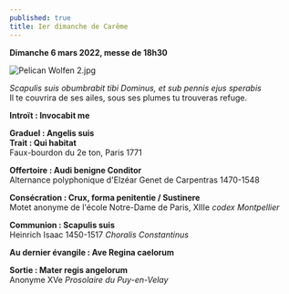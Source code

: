 ```yaml
---
published: true
title: Ier dimanche de Carême
---
```

**Dimanche 6 mars 2022, messe de 18h30**  

![Pelican Wolfen 2.jpg]({{site.baseurl}}/images/Pelican%20Wolfen%202.jpg)

*Scapulis suis obumbrabit tibi Dominus, et sub pennis ejus sperabis*  
Il te couvrira de ses ailes, sous ses plumes tu trouveras refuge.

**Introït : Invocabit me**

**Graduel : Angelis suis**  
**Trait : Qui habitat**  
Faux-bourdon du 2e ton, Paris 1771

**Offertoire : Audi benigne Conditor**  
Alternance polyphonique d'Elzéar Genet de Carpentras 1470-1548

**Consécration : Crux, forma penitentie / Sustinere**  
Motet anonyme de l'école Notre-Dame de Paris, XIIIe *codex Montpellier*

**Communion : Scapulis suis**  
Heinrich Isaac 1450-1517 *Choralis Constantinus*

**Au dernier évangile : Ave Regina caelorum**

**Sortie : Mater regis angelorum**  
Anonyme XVe *Prosolaire du Puy-en-Velay*
